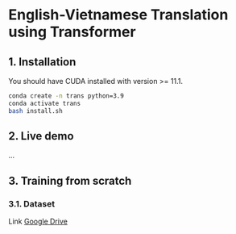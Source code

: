 # English-Vietnamese Translation using Transformer

## 1. Installation

You should have CUDA installed with version >= 11.1.

```bash
conda create -n trans python=3.9
conda activate trans
bash install.sh
```

## 2. Live demo

...

## 3. Training from scratch

### 3.1. Dataset

Link [Google Drive](https://drive.google.com/uc?id=1Fuo_ALIFKlUvOPbK5rUA5OfAS2wKn_95)
